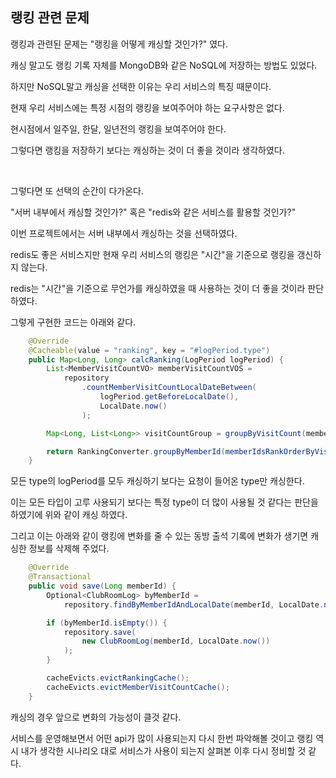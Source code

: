 ## 랭킹 관련 문제

랭킹과 관련된 문제는 "랭킹을 어떻게 캐싱할 것인가?" 였다.

캐싱 말고도 랭킹 기록 자체를 MongoDB와 같은 NoSQL에 저장하는 방법도 있었다.

하지만 NoSQL말고 캐싱을 선택한 이유는 우리 서비스의 특징 때문이다.

현재 우리 서비스에는 특정 시점의 랭킹을 보여주어야 하는 요구사항은 없다.

현시점에서 일주일, 한달, 일년전의 랭킹을 보여주어야 한다.

그렇다면 랭킹을 저장하기 보다는 캐싱하는 것이 더 좋을 것이라 생각하였다. 

<br/>

그렇다면 또 선택의 순간이 다가온다.

"서버 내부에서 캐싱할 것인가?" 혹은 "redis와 같은 서비스를 활용할 것인가?" 

이번 프로젝트에서는 서버 내부에서 캐싱하는 것을 선택하였다.

redis도 좋은 서비스지만 현재 우리 서비스의 랭킹은 "시간"을 기준으로 랭킹을 갱신하지 않는다.

redis는 "시간"을 기준으로 무언가를 캐싱하였을 때 사용하는 것이 더 좋을 것이라 판단하였다.

그렇게 구현한 코드는 아래와 같다.

```java
    @Override
    @Cacheable(value = "ranking", key = "#logPeriod.type")
    public Map<Long, Long> calcRanking(LogPeriod logPeriod) {
        List<MemberVisitCountVO> memberVisitCountVOS =
            repository
                .countMemberVisitCountLocalDateBetween(
                    logPeriod.getBeforeLocalDate(),
                    LocalDate.now()
                );

        Map<Long, List<Long>> visitCountGroup = groupByVisitCount(memberVisitCountVOS);

        return RankingConverter.groupByMemberId(memberIdsRankOrderByVisitCount(visitCountGroup));
    }
```

모든 type의 logPeriod를 모두 캐싱하기 보다는 요청이 들어온 type만 캐싱한다.

이는 모든 타입이 고루 사용되기 보다는 특정 type이 더 많이 사용될 것 같다는 판단을 하였기에 위와 같이 캐싱 하였다.

그리고 이는 아래와 같이 랭킹에 변화를 줄 수 있는 동방 출석 기록에 변화가 생기면 캐싱한 정보를 삭제해 주었다.

```java
    @Override
    @Transactional
    public void save(Long memberId) {
        Optional<ClubRoomLog> byMemberId =
            repository.findByMemberIdAndLocalDate(memberId, LocalDate.now());

        if (byMemberId.isEmpty()) {
            repository.save(
                new ClubRoomLog(memberId, LocalDate.now())
            );
        }

        cacheEvicts.evictRankingCache();
        cacheEvicts.evictMemberVisitCountCache();
    }
```

캐싱의 경우 앞으로 변화의 가능성이 클것 같다.

서비스를 운영해보면서 어떤 api가 많이 사용되는지 다시 한번 파악해볼 것이고 랭킹 역시 내가 생각한 시나리오 대로 서비스가 사용이 되는지 살펴본 이후 다시 정비할 것 같다.